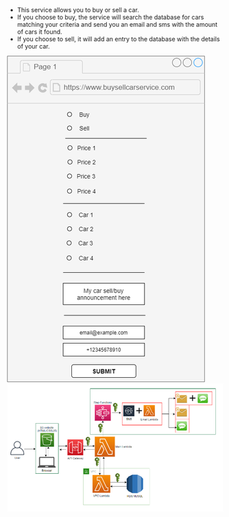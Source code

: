 * This service allows you to buy or sell a car.
* If you choose to buy, the service will search the database for cars matching your criteria and send you an email and sms with the amount of cars it found.
* If you choose to sell, it will add an entry to the database with the details of your car.



![alt text](https://github.com/mviisan/buysellcarservice/blob/master/app_mockup.png?raw=true)
![alt text](https://github.com/mviisan/buysellcarservice/blob/master/diagram.png?raw=true) 